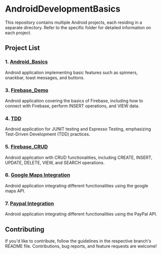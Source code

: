 # AndroidDevelopmentBasics

This repository contains multiple Android projects, each residing in a separate directory. Refer to the specific folder for detailed information on each project.

## Project List

### 1. [Android_Basics ](https://github.com/usmimukherjee/Learning_Android_Dump/tree/main/Android_Basics)

Android application implementing basic features such as spinners, snackbar, toast messages, and buttons.

### 3. [Firebase_Demo ](https://github.com/usmimukherjee/Learning_Android_Dump/tree/main/Firebase_Demo)

Android application covering the basics of Firebase, including how to connect with Firebase, perform INSERT operations, and VIEW data.

### 4. [TDD ](https://github.com/usmimukherjee/Learning_Android_Dump/tree/main/TDD)
Android application for JUNIT testing and Espresso Testing, emphasizing Test-Driven Development (TDD) practices.

### 5. [Firebase_CRUD ](https://github.com/usmimukherjee/Learning_Android_Dump/tree/main/Firebase_CRUD)
Android application with CRUD functionalities, including CREATE, INSERT, UPDATE, DELETE, VIEW, and SEARCH operations.


### 6. [Google Maps Integration](https://github.com/usmimukherjee/Learning_Android/tree/main/GoogleMaps_Demo)
Android application integrating different functionalities using the google maps API.

### 7. [Paypal Integration](https://github.com/usmimukherjee/Learning_Android/tree/main/PayPal_Integration)
Android application integrating different functionalities using the PayPal API.

## Contributing

If you'd like to contribute, follow the guidelines in the respective branch's README file. Contributions, bug reports, and feature requests are welcome!
